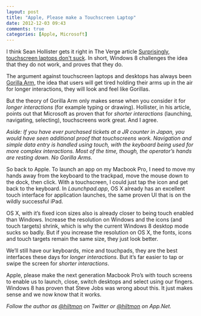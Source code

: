 ```yaml
---
layout: post
title: "Apple, Please make a Touchscreen Laptop"
date: 2012-12-03 09:43
comments: true
categories: [Apple, Microsoft]
---
```


I think Sean Hollister gets it right in The Verge article [Surprisingly, touchscreen laptops don't suck](http://www.theverge.com/2012/11/30/3710900/gorilla-arm-touchscreen-laptop-windows-8-apple). In short, Windows 8 challenges the idea that they do not work, and proves that they do.

The argument against touchscreen laptops and desktops has always been [Gorilla Arm](http://www.wired.com/gadgetlab/2010/10/gorilla-arm-multitouch/), the idea that users will get tired holding their arms up in the air for longer interactions, they will look and feel like Gorillas.

But the theory of Gorilla Arm only makes sense when you consider it for *longer interactions* (for example typing or drawing). Hollister, in his article, points out that Microsoft as proven that for *shorter interactions* (launching, navigating, selecting), touchscreens work great. And I agree.

*Aside: If you have ever purchased tickets at a JR counter in Japan, you would have seen additional proof that touchscreens work. Navigation and simple data entry is handled using touch, with the keyboard being used for more complex interactions. Most of the time, though, the operator’s hands are resting down. No Gorilla Arms.*

So back to Apple. To launch an app on my Macbook Pro, I need to move my hands away from the keyboard to the trackpad, move the mouse down to the dock, then click. With a touchscreen, I could just tap the icon and get back to the keyboard. In *Launchpad.app*, OS X already has an excellent touch interface for application launches, the same proven UI that is on the wildly successful iPad.

OS X, with it’s fixed icon sizes also is already closer to being touch enabled than Windows. Increase the resolution on Windows and the icons (and touch targets) shrink, which is why the current Windows 8 desktop mode sucks so badly. But if you increase the resolution on OS X, the fonts, icons and touch targets remain the same size, they just look better.

We’ll still have our keyboards, mice and touchpads, they are the best interfaces these days for *longer interactions*. But it’s far easier to tap or swipe the screen for *shorter interactions*.

Apple, please make the next generation Macbook Pro’s with touch screens to enable us to launch, close, switch desktops and select using our fingers. Windows 8 has proven that Steve Jobs was wrong about this. It just makes sense and we now know that it works.

*Follow the author as [@hiltmon](http://https://twitter.com/hiltmon) on Twitter or [@hiltmon](http://alpha.app.net/hiltmon) on App.Net.*